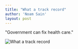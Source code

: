 ```yaml
---
title: "What a track record"
author: 'Noam Sain'
layout: post
---
```


"Government can fix health care."

![What a track record](https://1.bp.blogspot.com/_8aN4krk1nsk/TG_CHuNNMjI/AAAAAAAAAcg/POsap2rcB5Y/s1600/20100317.jpg "What a track record")
